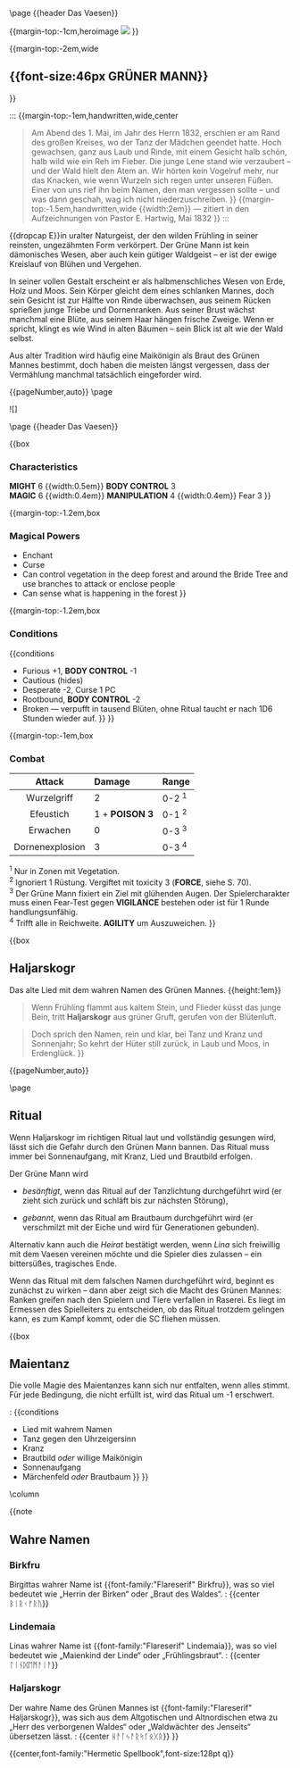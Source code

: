 \page
{{header Das Vaesen}}

{{margin-top:-1cm,heroimage
![](https://th.bing.com/th/id/OIG2.RCLks3K6lekleaAdp6Zj?pid=ImgGn)
}}

{{margin-top:-2em,wide
## {{font-size:46px GRÜNER MANN}}
}}

:::
{{margin-top:-1em,handwritten,wide,center
> Am Abend des 1. Mai, im Jahr des Herrn 1832, erschien er am Rand des großen Kreises, wo der Tanz der Mädchen geendet hatte. Hoch gewachsen, ganz aus Laub und Rinde, mit einem Gesicht halb schön, halb wild wie ein Reh im Fieber. Die junge Lene stand wie verzaubert – und der Wald hielt den Atem an. Wir hörten kein Vogelruf mehr, nur das Knacken, wie wenn Wurzeln sich regen unter unseren Füßen. Einer von uns rief ihn beim Namen, den man vergessen sollte – und was dann geschah, wag ich nicht niederzuschreiben.
}}
{{margin-top:-1.5em,handwritten,wide
> {{width:2em}} — zitiert in den Aufzeichnungen von Pastor E. Hartwig, Mai 1832
}}
:::


{{dropcap E}}in uralter Naturgeist, der den wilden Frühling in seiner reinsten, ungezähmten Form verkörpert. Der Grüne Mann ist kein dämonisches Wesen, aber auch kein gütiger Waldgeist – er ist der ewige Kreislauf von Blühen und Vergehen.

In seiner vollen Gestalt erscheint er als halbmenschliches Wesen von Erde, Holz und Moos. Sein Körper gleicht dem eines schlanken Mannes, doch sein Gesicht ist zur Hälfte von Rinde überwachsen, aus seinem Rücken sprießen junge Triebe und Dornenranken. Aus seiner Brust wächst manchmal eine Blüte, aus seinem Haar hängen frische Zweige. Wenn er spricht, klingt es wie Wind in alten Bäumen – sein Blick ist alt wie der Wald selbst.

Aus alter Tradition wird häufig eine Maikönigin als Braut des Grünen Mannes bestimmt, doch haben die meisten längst vergessen, dass der Vermählung manchmal tatsächlich eingeforder wird.

{{pageNumber,auto}}
\page

![]

\page
{{header Das Vaesen}}

{{box 
### Characteristics

**MIGHT** 6  {{width:0.5em}} **BODY CONTROL** 3 \
**MAGIC** 6 {{width:0.4em}} **MANIPULATION** 4 {{width:0.4em}} Fear 3
}}

{{margin-top:-1.2em,box
### Magical Powers

- Enchant
- Curse
- Can control vegetation in the deep forest and around the Bride Tree and use branches to attack or enclose people
- Can sense what is happening in the forest
}}

{{margin-top:-1.2em,box
### Conditions

{{conditions
- Furious +1, **BODY CONTROL** -1
- Cautious (hides)
- Desperate -2, Curse 1 PC
- Rootbound, **BODY CONTROL** -2
- Broken — verpufft in tausend Blüten, ohne Ritual taucht er nach 1D6 Stunden wieder auf.
}}
}}

{{margin-top:-1em,box
### Combat

| Attack           | Damage | Range            |
|:----------------:|:-------|:-----------------|
|  Wurzelgriff     | 2      | 0-2 <sup>1</sup> |
|  Efeustich       | 1 + **POISON 3**      | 0-1 <sup>2</sup> |
|  Erwachen        | 0      | 0-3 <sup>3</sup> |
|  Dornenexplosion | 3      | 0-3 <sup>4</sup> |

<sup>1</sup> Nur in Zonen mit Vegetation.
</br>
<sup>2</sup> Ignoriert 1 Rüstung. Vergiftet mit toxicity 3 (**FORCE**, siehe S. 70).
</br>
<sup>3</sup> Der Grüne Mann fixiert ein Ziel mit glühenden Augen. Der Spielercharakter muss einen Fear-Test gegen **VIGILANCE** bestehen oder ist für 1 Runde handlungsunfähig.
</br>
<sup>4</sup> Trifft alle in Reichweite. **AGILITY** um Auszuweichen.
}}

{{box

## Haljarskogr

Das alte Lied mit dem wahren Namen des Grünen Mannes.
{{height:1em}}

> Wenn Frühling flammt aus kaltem Stein,
und Flieder küsst das junge Bein,
tritt **Haljarskogr** aus grüner Gruft,
gerufen von der Blütenluft.

> Doch sprich den Namen, rein und klar,
bei Tanz und Kranz und Sonnenjahr;
So kehrt der Hüter still zurück,
in Laub und Moos, in Erdenglück.
}}



{{pageNumber,auto}}

\page

## Ritual

Wenn Haljarskogr im richtigen Ritual laut und vollständig gesungen wird, lässt sich die Gefahr durch den Grünen Mann bannen.
Das Ritual muss immer bei Sonnenaufgang, mit Kranz, Lied und Brautbild erfolgen.

Der Grüne Mann wird

- _besänftigt_, wenn das Ritual auf der Tanzlichtung durchgeführt wird (er zieht sich zurück und schläft bis zur nächsten Störung),

- _gebannt_, wenn das Ritual am Brautbaum durchgeführt wird (er verschmilzt mit der Eiche und wird für Generationen gebunden).

Alternativ kann auch die _Heirat_ bestätigt werden, wenn _Lina_ sich freiwillig mit dem Vaesen vereinen möchte und die Spieler dies zulassen – ein bittersüßes, tragisches Ende.

Wenn das Ritual mit dem falschen Namen durchgeführt wird, beginnt es zunächst zu wirken – dann aber zeigt sich die Macht des Grünen Mannes: Ranken greifen nach den Spielern und Tiere verfallen in Raserei. Es liegt im Ermessen des Spielleiters zu entscheiden, ob das Ritual trotzdem gelingen kann, es zum Kampf kommt, oder die SC fliehen müssen. 

{{box
## Maientanz

Die volle Magie des Maientanzes kann sich nur entfalten, wenn alles stimmt. Für jede Bedingung, die nicht erfüllt ist, wird das Ritual um -1 erschwert.

:
{{conditions
- Lied mit wahrem Namen
- Tanz gegen den Uhrzeigersinn
- Kranz
- Brautbild *oder* willige Maikönigin
- Sonnenaufgang
- Märchenfeld *oder* Brautbaum
}}
}}

\column

{{note
## Wahre Namen

### Birkfru

Birgittas wahrer Name ist {{font-family:"Flareserif" Birkfru}}, was so viel bedeutet wie „Herrin der Birken“ oder „Braut des Waldes“. 
:
{{center ᛒᛁᚱᚲᚠᚱᚢ}}

### Lindemaia
Linas wahrer Name ist {{font-family:"Flareserif" Lindemaia}}, was so viel bedeutet wie „Maienkind der Linde“ oder „Frühlingsbraut“. 
:
{{center ᛚᛁᚾᛞᛖᛗᚨᛁᚨ}}

### Haljarskogr
Der wahre Name des Grünen Mannes ist {{font-family:"Flareserif" Haljarskogr}}, was sich aus dem Altgotischen und Altnordischen etwa zu „Herr des verborgenen Waldes“ oder „Waldwächter des Jenseits“ übersetzen lässt. 
:
{{center ᚺᚨᛚᛃᚨᚱᛋᚴᛟᚷᚱ}}
}}

{{center,font-family:"Hermetic Spellbook",font-size:128pt q}}